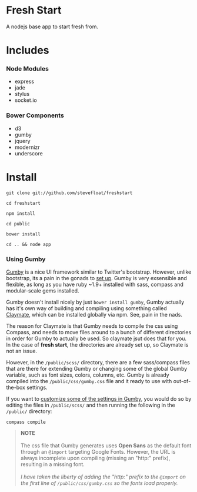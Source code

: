Fresh Start
==============

A nodejs base app to start fresh from.

Includes
========

### Node Modules
* express
* jade
* stylus
* socket.io

### Bower Components
* d3
* gumby
* jquery
* modernizr
* underscore

Install
=======
```
git clone git://github.com/stevefloat/freshstart
```
```
cd freshstart
```
```
npm install
```
```
cd public
```
```
bower install
```
```
cd .. && node app
```

### Using Gumby

[Gumby](http://gumbyframework.com/) is a nice UI framework similar to Twitter's bootstrap. However, unlike bootstrap, its a pain in the gonads to [set up](http://gumbyframework.com/docs/). Gumby is very exsensible and flexible, as long as you have ruby ~1.9+ installed with sass, compass and modular-scale gems installed.

Gumby doesn't install nicely by just ``` bower install gumby ```, Gumby actually has it's own way of building and compiling using something called [Claymate](http://gumbyframework.com/docs/claymate/), which can be installed globally via npm. See, pain in the nads.

The reason for Claymate is that Gumby needs to compile the css using Compass, and needs to move files around to a bunch of different directories in order for Gumby to actually be used. So claymate jsut does that for you. In the case of **fresh start**, the directories are already set up, so Claymate is not an issue.

However, in the ``` /public/scss/ ``` directory, there are a few sass/compass files that are there for extending Gumby or changing some of the global Gumby variable, such as font sizes, colors, columns, etc. Gumby is already compiled into the ``` /public/css/gumby.css ``` file and it ready to use with out-of-the-box settings.

If you want to [customize some of the settings in Gumby](http://gumbyframework.com/docs/mixins/), you would do so by editing the files in ``` /public/scss/ ``` and then running the following in the ``` /public/ ``` directory:
```
compass compile
```
> **NOTE**
> <br><br>
> The css file that Gumby generates uses __Open Sans__ as the default font through an ``` @import ``` targeting Google Fonts. However, the URL is always incomplete upon compiling (missing an "http:" prefix), resulting in a missing font.
> <br><br>
> _I have taken the liberty of adding the "http:" prefix to the ``` @import ``` on the first line of ``` /public/css/gumby.css ``` so the fonts load properly._
